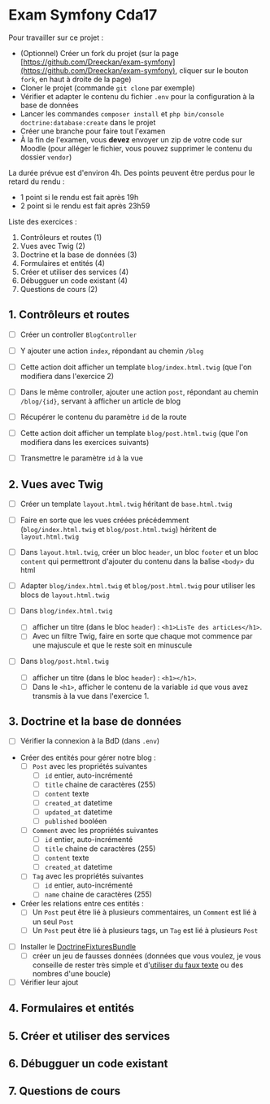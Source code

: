 # Exam Symfony Cda17

Pour travailler sur ce projet : 
- (Optionnel) Créer un fork du projet (sur la page [https://github.com/Dreeckan/exam-symfony](https://github.com/Dreeckan/exam-symfony), cliquer sur le bouton `fork`, en haut à droite de la page)
- Cloner le projet (commande `git clone` par exemple)
- Vérifier et adapter le contenu du fichier `.env` pour la configuration à la base de données
- Lancer les commandes `composer install` et `php bin/console doctrine:database:create` dans le projet
- Créer une branche pour faire tout l'examen
- À la fin de l'examen, vous **devez** envoyer un zip de votre code sur Moodle (pour alléger le fichier, vous pouvez supprimer le contenu du dossier `vendor`)

La durée prévue est d'environ 4h. Des points peuvent être perdus pour le retard du rendu :

- 1 point si le rendu est fait après 19h
- 2 point si le rendu est fait après 23h59

Liste des exercices :

1. Contrôleurs et routes (1)
2. Vues avec Twig (2)
3. Doctrine et la base de données (3)
4. Formulaires et entités (4)
5. Créer et utiliser des services (4)
6. Débugguer un code existant (4)
7. Questions de cours (2)


## 1. Contrôleurs et routes

- [ ] Créer un controller `BlogController` 
- [ ] Y ajouter une action `index`, répondant au chemin `/blog`
- [ ] Cette action doit afficher un template `blog/index.html.twig` (que l'on modifiera dans l'exercice 2)

- [ ] Dans le même controller, ajouter une action `post`, répondant au chemin `/blog/{id}`, servant à afficher un article de blog
- [ ] Récupérer le contenu du paramètre `id` de la route
- [ ] Cette action doit afficher un template `blog/post.html.twig` (que l'on modifiera dans les exercices suivants)
- [ ] Transmettre le paramètre `id` à la vue

## 2. Vues avec Twig

- [ ] Créer un template `layout.html.twig` héritant de `base.html.twig`
- [ ] Faire en sorte que les vues créées précédemment (`blog/index.html.twig` et `blog/post.html.twig`) héritent de `layout.html.twig`
- [ ] Dans `layout.html.twig`, créer un bloc `header`, un bloc `footer` et un bloc `content` qui permettront d'ajouter du contenu dans la balise `<body>` du html

- [ ] Adapter `blog/index.html.twig` et `blog/post.html.twig` pour utiliser les blocs de `layout.html.twig`

- [ ] Dans `blog/index.html.twig`
  - [ ] afficher un titre (dans le bloc `header`) : `<h1>LisTe des articLes</h1>`.
  - [ ] Avec un filtre Twig, faire en sorte que chaque mot commence par une majuscule et que le reste soit en minuscule
  
- [ ] Dans `blog/post.html.twig`
  - [ ] afficher un titre (dans le bloc `header`) : `<h1></h1>`.
  - [ ] Dans le `<h1>`, afficher le contenu de la variable `id` que vous avez transmis à la vue dans l'exercice 1.

## 3. Doctrine et la base de données

- [ ] Vérifier la connexion à la BdD (dans `.env`)

- Créer des entités pour gérer notre blog :
  - [ ] `Post` avec les propriétés suivantes
    - [ ] `id` entier, auto-incrémenté
    - [ ] `title` chaine de caractères (255)
    - [ ] `content` texte
    - [ ] `created_at` datetime
    - [ ] `updated_at` datetime
    - [ ] `published` booléen
    
  - [ ] `Comment` avec les propriétés suivantes
    - [ ] `id` entier, auto-incrémenté
    - [ ] `title` chaine de caractères (255)
    - [ ] `content` texte
    - [ ] `created_at` datetime
    
  - [ ] `Tag` avec les propriétés suivantes
    - [ ] `id` entier, auto-incrémenté
    - [ ] `name` chaine de caractères (255)
  
- Créer les relations entre ces entités :
  - [ ] Un `Post` peut être lié à plusieurs commentaires, un `Comment` est lié à un seul `Post`
  - [ ] Un `Post` peut être lié à plusieurs tags, un `Tag` est lié à plusieurs `Post`

- [ ] Installer le [DoctrineFixturesBundle](https://symfony.com/doc/current/bundles/DoctrineFixturesBundle/index.html)
  - [ ] créer un jeu de fausses données (données que vous voulez, je vous conseille de rester très simple et d'[utiliser du faux texte](https://fr.lipsum.com/) ou des nombres d'une boucle)
- [ ] Vérifier leur ajout

## 4. Formulaires et entités



## 5. Créer et utiliser des services



## 6. Débugguer un code existant



## 7. Questions de cours


